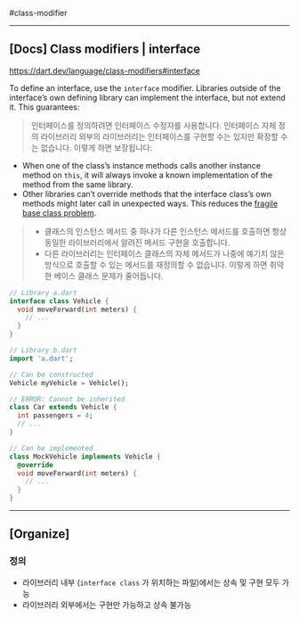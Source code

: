 #class-modifier 

---
## [Docs] Class modifiers | interface
https://dart.dev/language/class-modifiers#interface

To define an interface, use the `interface` modifier. Libraries outside of the interface’s own defining library can implement the interface, but not extend it. This guarantees:
> 인터페이스를 정의하려면 인터페이스 수정자를 사용합니다. 인터페이스 자체 정의 라이브러리 외부의 라이브러리는 인터페이스를 구현할 수는 있지만 확장할 수는 없습니다. 이렇게 하면 보장됩니다:

- When one of the class’s instance methods calls another instance method on `this`, it will always invoke a known implementation of the method from the same library.
- Other libraries can’t override methods that the interface class’s own methods might later call in unexpected ways. This reduces the [fragile base class problem](https://en.wikipedia.org/wiki/Fragile_base_class).

> - 클래스의 인스턴스 메서드 중 하나가 다른 인스턴스 메서드를 호출하면 항상 동일한 라이브러리에서 알려진 메서드 구현을 호출합니다.
> - 다른 라이브러리는 인터페이스 클래스의 자체 메서드가 나중에 예기치 않은 방식으로 호출할 수 있는 메서드를 재정의할 수 없습니다. 이렇게 하면 취약한 베이스 클래스 문제가 줄어듭니다.

```dart
// Library a.dart
interface class Vehicle {
  void moveForward(int meters) {
    // ...
  }
}
```

```dart
// Library b.dart
import 'a.dart';

// Can be constructed
Vehicle myVehicle = Vehicle();

// ERROR: Cannot be inherited
class Car extends Vehicle {
  int passengers = 4;
  // ...
}

// Can be implemented
class MockVehicle implements Vehicle {
  @override
  void moveForward(int meters) {
    // ...
  }
}
```

---
## [Organize]
### 정의
- 라이브러리 내부 (`interface class` 가 위치하는 파일)에서는 상속 및 구현 모두 가능
- 라이브러리 외부에서는 구현만 가능하고 상속 불가능